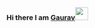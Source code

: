 ### Hi there I am [Gaurav](https://linkfree.io/gauravrattan)<img src="https://raw.githubusercontent.com/MartinHeinz/MartinHeinz/master/wave.gif" width="30px">
<br/>

